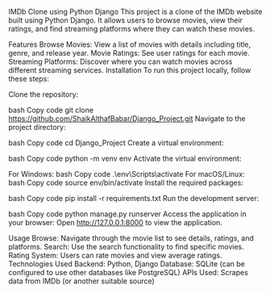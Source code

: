 IMDb Clone using Python Django
This project is a clone of the IMDb website built using Python Django. It allows users to browse movies, view their ratings, and find streaming platforms where they can watch these movies.

Features
Browse Movies: View a list of movies with details including title, genre, and release year.
Movie Ratings: See user ratings for each movie.
Streaming Platforms: Discover where you can watch movies across different streaming services.
Installation
To run this project locally, follow these steps:

Clone the repository:

bash
Copy code
git clone https://github.com/ShaikAlthafBabar/Django_Project.git
Navigate to the project directory:

bash
Copy code
cd Django_Project
Create a virtual environment:

bash
Copy code
python -m venv env
Activate the virtual environment:

For Windows:
bash
Copy code
.\env\Scripts\activate
For macOS/Linux:
bash
Copy code
source env/bin/activate
Install the required packages:

bash
Copy code
pip install -r requirements.txt
Run the development server:

bash
Copy code
python manage.py runserver
Access the application in your browser: Open http://127.0.0.1:8000 to view the application.

Usage
Browse: Navigate through the movie list to see details, ratings, and platforms.
Search: Use the search functionality to find specific movies.
Rating System: Users can rate movies and view average ratings.
Technologies Used
Backend: Python, Django
Database: SQLite (can be configured to use other databases like PostgreSQL)
APIs Used: Scrapes data from IMDb (or another suitable source)


